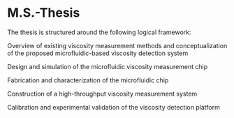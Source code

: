 # M.S.-Thesis

The thesis is structured around the following logical framework:

Overview of existing viscosity measurement methods and conceptualization of the proposed microfluidic-based viscosity detection system

Design and simulation of the microfluidic viscosity measurement chip

Fabrication and characterization of the microfluidic chip

Construction of a high-throughput viscosity measurement system

Calibration and experimental validation of the viscosity detection platform
